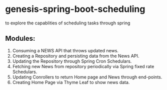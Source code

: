 # genesis-spring-boot-scheduling
to explore the capablities of scheduling tasks through spring

## Modules:
1. Consuming a NEWS API that throws updated news.
2. Creating a Repository and persisting data from the News API.
3. Updating the Repository through Spring Cron Schedulars.
4. Fetching new News from repository periodically via Spring fixed rate Schedulars.
5. Updating Conrollers to return Home page and News through end-points.
6. Creating Home Page via Thyme Leaf to show news data.
